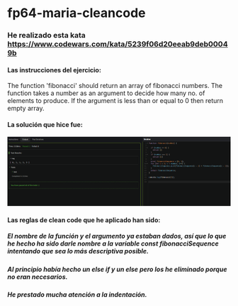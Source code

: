 # fp64-maria-cleancode

### He realizado esta kata https://www.codewars.com/kata/5239f06d20eeab9deb00049b

#### Las instrucciones del ejercicio:
The function 'fibonacci' should return an array of fibonacci numbers. The function takes a number as an argument to decide how many no. of elements to produce. If the argument is less than or equal to 0 then return empty array.

#### La solución que hice fue:
 
![Solución](https://github.com/DexpinBe/fp64-maria-cleancode/blob/main/47302896-dfa81aa4fb8ac8c7cfb8538c52fa6497.png)

#### Las reglas de clean code que he aplicado han sido:
##### El nombre de la función y el argumento ya estaban dados, así que lo que he hecho ha sido darle nombre a la variable const fibonacciSequence intentando que sea lo más descriptiva posible.
##### Al principio había hecho un else if y un else pero los he eliminado porque no eran necesarios.
##### He prestado mucha atención a la indentación.
